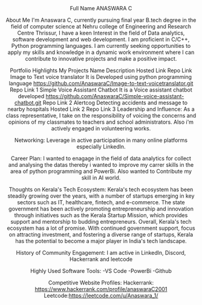 <div align="center">
Full Name
ANASWARA C

About Me
I'm Anaswara C, currently pursuing final year B.tech degree in the field of computer science at Nehru college of Engineering and Research Centre Thrissur, I have a keen Interest in the field of Data analytics, software development and web development. I am proficient in C/C++, Python programming languages. I am currently seeking opportunities to apply my skills and knowledge in a dynamic work environment where I can contribute to innovative projects and make a positive impact.

Portfolio Highlights
My Projects
Name	Description	Hosted Link	Repo Link
Image to Text voice translator	It is Developed using python programming language	https://github.com/AnaswaraC/Image-to-text-voicetranslator.git	Repo Link 1
Simple Voice Assistant Chatbot	It is a Voice assistant chatbot developed	https://github.com/AnaswaraC/Simple-voice-assistant-chatbot.git	Repo Link 2
Alertcog	Detecting accidents and message to nearby hospitals	Hosted Link 2	Repo Link 3
Leadership and Influence:
As a class representative, I take on the responsibility of voicing the concerns and opinions of my classmates to teachers and school administrators. Also i'm actively engaged in volunteering works.

Networking:
Leverage in active participation in many online platforms especially Linkedln.

Career Plan:
I wanted to enagage in the field of data analytics for collect and analysing the datas thereby i wanted to improve my carrer skills in the area of python programming and PowerBi. Also wanted to Contribute my skill in AI world.

Thoughts on Kerala's Tech Ecosystem:
Kerala's tech ecosystem has been steadily growing over the years, with a number of startups emerging in key sectors such as IT, healthcare, fintech, and e-commerce. The state government has been actively promoting entrepreneurship and innovation through initiatives such as the Kerala Startup Mission, which provides support and mentorship to budding entrepreneurs. Overall, Kerala's tech ecosystem has a lot of promise. With continued government support, focus on attracting investment, and fostering a diverse range of startups, Kerala has the potential to become a major player in India's tech landscape.

History of Community Engagement:
I am active in Linkedln, Discord, Hackerrank and leetcode

Highly Used Software Tools:
-VS Code -PowerBi -Github

Competitive Website Profiles:
Hackerrank: https://www.hackerrank.com/profile/anaswaraC2001 Leetcode:https://leetcode.com/u/Anaswara_1/
</div>





